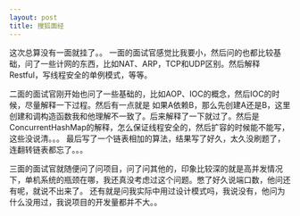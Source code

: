 ```yaml
---
layout: post
title: 搜狐面经
---
```


这次总算没有一面就挂了。。
一面的面试官感觉比我要小，然后问的也都比较基础，问了一些计网的东西，比如NAT、ARP，TCP和UDP区别。然后解释Restful，写线程安全的单例模式，等等。

二面的面试官刚开始也问了一些基础的，比如AOP、IOC的概念，然后IOC的时候，尽量解释一下过程。然后有一点就是
如果A依赖B，那么先创建A还是B，这里创建和调构造函数我和他理解不一致了。后来解释了一下就过了。然后是
ConcurrentHashMap的解释，怎么保证线程安全的，然后扩容的时候能不能写，这些没说清。。。
最后写了一个链表相加的算法，结果写了好久，太久没刷题了，连翻转链表都忘了。。。

三面的面试官就随便问了问项目，问了问其他的，印象比较深的就是高并发情况下，单机系统的瓶颈在哪，我还真没考虑过这个问题。憋了好久说端口数，他问还有呢，就说不出来了。
还有就是问我实际中用过设计模式吗，我说没有，他问为什么没用过，我说项目的开发量都并不大。。
